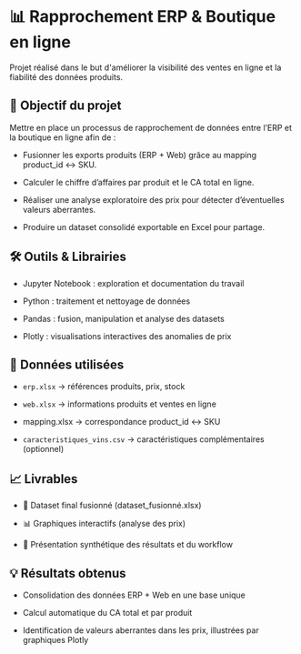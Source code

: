 # 📊 Rapprochement ERP & Boutique en ligne

Projet réalisé dans le but d'améliorer la visibilité des ventes en ligne et la fiabilité des données produits.


## 🚀 Objectif du projet

Mettre en place un processus de rapprochement de données entre l’ERP et la boutique en ligne afin de :

- Fusionner les exports produits (ERP + Web) grâce au mapping product_id ↔ SKU.

- Calculer le chiffre d’affaires par produit et le CA total en ligne.

- Réaliser une analyse exploratoire des prix pour détecter d’éventuelles valeurs aberrantes.

- Produire un dataset consolidé exportable en Excel pour partage.


## 🛠️ Outils & Librairies

- Jupyter Notebook : exploration et documentation du travail

- Python : traitement et nettoyage de données

- Pandas : fusion, manipulation et analyse des datasets

- Plotly : visualisations interactives des anomalies de prix


## 📂 Données utilisées

- `erp.xlsx` → références produits, prix, stock

- `web.xlsx` → informations produits et ventes en ligne

- mapping.xlsx → correspondance product_id ↔ SKU

- `caracteristiques_vins.csv` → caractéristiques complémentaires (optionnel)


## 📈 Livrables

- 📑 Dataset final fusionné (dataset_fusionné.xlsx)

- 📊 Graphiques interactifs (analyse des prix)

- 🎯 Présentation synthétique des résultats et du workflow


## 💡 Résultats obtenus

- Consolidation des données ERP + Web en une base unique

- Calcul automatique du CA total et par produit

- Identification de valeurs aberrantes dans les prix, illustrées par graphiques Plotly
